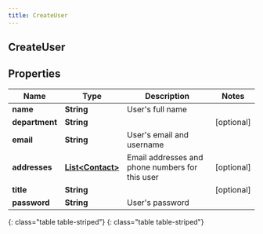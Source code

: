 ```yaml
---
title: CreateUser
---
```

## CreateUser


## Properties

| Name | Type | Description | Notes |
| ------------ | ------------- | ------------- | ------------- |
| **name** | **String** | User&#39;s full name |  |
| **department** | **String** |  |  [optional] |
| **email** | **String** | User&#39;s email and username |  |
| **addresses** | [**List&lt;Contact&gt;**](Contact.html) | Email addresses and phone numbers for this user |  [optional] |
| **title** | **String** |  |  [optional] |
| **password** | **String** | User&#39;s password |  |
{: class="table table-striped"}
{: class="table table-striped"}


